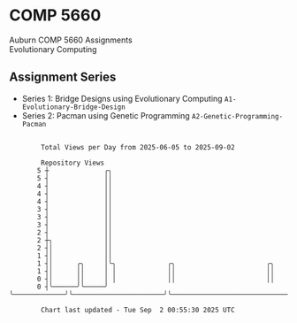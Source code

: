 # COMP 5660
Auburn COMP 5660 Assignments  
Evolutionary Computing

## Assignment Series
- Series 1: Bridge Designs using Evolutionary Computing `A1-Evolutionary-Bridge-Design`
- Series 2: Pacman using Genetic Programming `A2-Genetic-Programming-Pacman`

```

        Total Views per Day from 2025-06-05 to 2025-09-02

        Repository Views
       5 ┼              ╭╮
       5 ┤              ││
       4 ┤              ││
       4 ┤              ││
       4 ┤              ││
       3 ┤              ││
       3 ┤              ││
       3 ┤              ││
       2 ┤              ││
       2 ┼╮             ││
       2 ┤│             ││
       1 ┤│             ││
       1 ┤│      ╭╮     │╰╮             ╭╮                       ╭╮
       1 ┤│      ││     │ │             ││                       ││
       0 ┤│      ││     │ │             ││                       ││
       0 ┤╰──────╯╰─────╯ ╰─────────────╯╰───────────────────────╯╰────────────────────────────────

        Chart last updated - Tue Sep  2 00:55:30 2025 UTC
        
```

